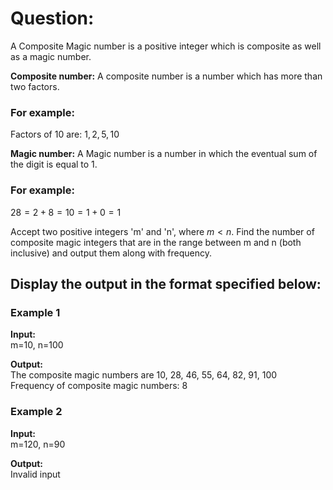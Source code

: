 # Question:

A Composite Magic number is a positive integer which is composite as well as a magic number.

**Composite number:** A composite number is a number which has more than two factors.

### For example:  
Factors of 10 are: $1, 2, 5, 10$

**Magic number:** A Magic number is a number in which the eventual sum of the digit is equal to 1.

### For example:  
$28 = 2 + 8 = 10 = 1 + 0 = 1$

Accept two positive integers 'm' and 'n', where $m < n$. Find the number of composite magic integers that are in the range between m and n (both inclusive) and output them along with frequency.

## Display the output in the format specified below:

### Example 1

**Input:**  
m=10, n=100

**Output:**  
The composite magic numbers are 10, 28, 46, 55, 64, 82, 91, 100  
Frequency of composite magic numbers: 8

### Example 2

**Input:**  
m=120, n=90

**Output:**  
Invalid input
